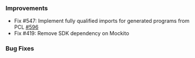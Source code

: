 ### Improvements

- Fix #547: Implement fully qualified imports for generated programs from PCL
[#596](https://github.com/pulumi/pulumi-java/pull/596)
- Fix #419: Remove SDK dependency on Mockito

### Bug Fixes
